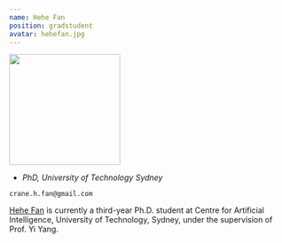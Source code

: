 ```yaml
---
name: Hehe Fan
position: gradstudent
avatar: hehefan.jpg
---
```


<img width="200" src="{{site.baseurl}}/images/people/{{page.avatar}}" data-action="zoom">

- _PhD, University of Technology Sydney_<br>
<!--- _Science coach. Collaborator. Transdisciplinary optimist._-->

<i class="fa fa-envelope-o"></i> `crane.h.fan@gmail.com`

[Hehe Fan](https://hehefan.github.io/) is currently a third-year Ph.D. student at Centre for Artificial Intelligence, University of Technology, Sydney, under the supervision of Prof. Yi Yang.

